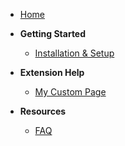 - [Home](/)

- **Getting Started**
  - [Installation & Setup](getting-started.md)

- **Extension Help**
  - [My Custom Page](my-custom-page.md)

- **Resources**
  - [FAQ](faq.md)

